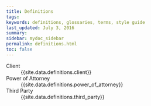 ```yaml
---
title: Definitions
tags: 
keywords: definitions, glossaries, terms, style guide
last_updated: July 3, 2016
summary: 
sidebar: mydoc_sidebar
permalink: definitions.html
toc: false
---
```




<dl class="dl-horizontal">

<dt id="client">Client</dt>
<dd>{{site.data.definitions.client}}</dd>

<dt id="power_of_attorney">Power of Attorney</dt>
<dd>{{site.data.definitions.power_of_attorney}}</dd>

<dt id="third_party">Third Party</dt>
<dd>{{site.data.definitions.third_party}}</dd>


</dl>


